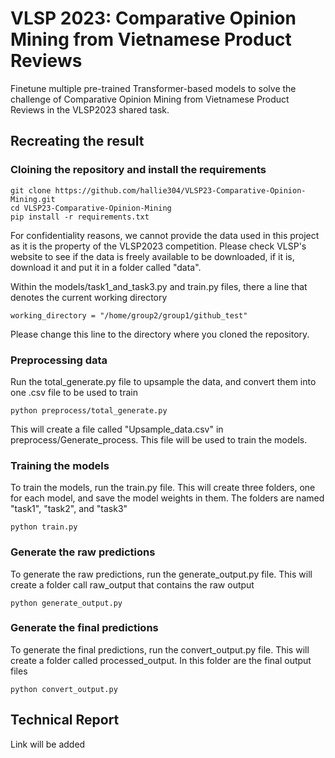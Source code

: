 # VLSP 2023: Comparative Opinion Mining from Vietnamese Product Reviews
Finetune multiple pre-trained Transformer-based models to solve the challenge of Comparative Opinion Mining from Vietnamese Product Reviews in the VLSP2023 shared task.
## Recreating the result
### Cloining the repository and install the requirements
```
git clone https://github.com/hallie304/VLSP23-Comparative-Opinion-Mining.git
cd VLSP23-Comparative-Opinion-Mining
pip install -r requirements.txt
```

For confidentiality reasons, we cannot provide the data used in this project as it is the property of the VLSP2023 competition. Please check VLSP's website to see if the data is freely available to be downloaded, if it is, download it and put it in a folder called "data".

Within the models/task1_and_task3.py and train.py files, there a line that denotes the current working directory
```
working_directory = "/home/group2/group1/github_test"
```

Please change this line to the directory where you cloned the repository.
### Preprocessing data
Run the total_generate.py file to upsample the data, and convert them into one .csv file to be used to train
```
python preprocess/total_generate.py
```
This will create a file called "Upsample_data.csv" in preprocess/Generate_process. This file will be used to train the models.
### Training the models
To train the models, run the train.py file. This will create three folders, one for each model, and save the model weights in them. The folders are named "task1", "task2", and "task3"
```
python train.py
```

### Generate the raw predictions
To generate the raw predictions, run the generate_output.py file. This will create a folder call raw_output that contains the raw output
```
python generate_output.py
```

### Generate the final predictions
To generate the final predictions, run the convert_output.py file. This will create a folder called processed_output. In this folder are the final output files
```
python convert_output.py
```

## Technical Report
Link will be added
